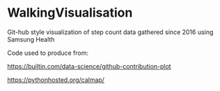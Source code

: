 # WalkingVisualisation
 
Git-hub style visualization of step count data gathered since 2016 using Samsung Health

Code used to produce from:

https://builtin.com/data-science/github-contribution-plot

https://pythonhosted.org/calmap/